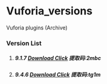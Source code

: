 # Vuforia_versions
Vuforia plugins (Archive)

### Version List

1. ##### 9.1.7  [Download Click](https://caiyun.139.com/m/i?2m90bZRmwwCre]()) 提取码:2mbc

2. ##### 9.4.6 [Download Click](https://caiyun.139.com/m/i?2m90bZRmDAscf)   提取码:tg1m

